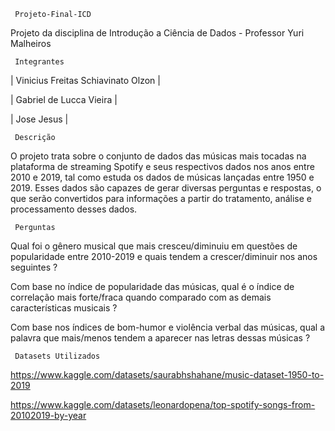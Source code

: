      Projeto-Final-ICD
Projeto da disciplina de Introdução a Ciência de Dados -
          Professor Yuri Malheiros

     Integrantes
|   Vinicius Freitas Schiavinato Olzon  |     

|   Gabriel de Lucca Vieira             |

|   Jose Jesus                          |

     Descrição
O projeto trata sobre o conjunto de dados das músicas mais tocadas na plataforma de streaming Spotify e seus respectivos dados nos anos entre 2010 e 2019, tal como estuda os dados de músicas lançadas entre 1950 e 2019. Esses dados são capazes de gerar diversas perguntas e respostas, o que serão convertidos para informações a partir do tratamento, análise e processamento desses dados.
       
     Perguntas
  Qual foi o gênero musical que mais cresceu/diminuiu em questões de popularidade entre 2010-2019 e quais tendem a crescer/diminuir nos anos seguintes ?
  
  Com base no índice de popularidade das músicas, qual é o índice de correlação mais forte/fraca quando comparado com as demais características musicais ?
  
  Com base nos índices de bom-humor e violência verbal das músicas, qual a palavra que mais/menos tendem a aparecer nas letras dessas músicas ?
       
     Datasets Utilizados
https://www.kaggle.com/datasets/saurabhshahane/music-dataset-1950-to-2019

https://www.kaggle.com/datasets/leonardopena/top-spotify-songs-from-20102019-by-year
